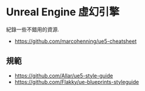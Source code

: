 # Unreal Engine 虛幻引擎

紀錄一些不錯用的資源.

- https://github.com/marcohenning/ue5-cheatsheet

## 規範

- https://github.com/Allar/ue5-style-guide
- https://github.com/Flakky/ue-blueprints-styleguide
